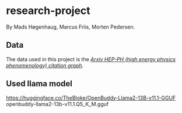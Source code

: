 # research-project
By Mads Høgenhaug, Marcus Friis, Morten Pedersen.

## Data
The data used in this project is the *[Arxiv HEP-PH (high energy physics phenomenology) citation graph](https://snap.stanford.edu/data/cit-HepPh.html)*. 

## Used llama model
https://huggingface.co/TheBloke/OpenBuddy-Llama2-13B-v11.1-GGUF
openbuddy-llama2-13b-v11.1.Q5_K_M.gguf